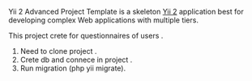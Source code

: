 
Yii 2 Advanced Project Template is a skeleton [Yii 2](http://www.yiiframework.com/) application best for
developing complex Web applications with multiple tiers.

This project crete for questionnaires of users . 

1. Need to clone project .
3. Crete db and connecе in project .
4. Run migration (php yii migrate).



